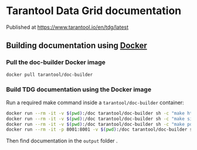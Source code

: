 # Tarantool Data Grid documentation

Published at https://www.tarantool.io/en/tdg/latest

## Building documentation using [Docker](https://www.docker.com)

### Pull the doc-builder Docker image

```bash
docker pull tarantool/doc-builder
```

### Build TDG documentation using the Docker image

Run a required make command inside a ``tarantool/doc-builder`` container:
```bash
docker run --rm -it -v $(pwd):/doc tarantool/doc-builder sh -c "make html"
docker run --rm -it -v $(pwd):/doc tarantool/doc-builder sh -c "make singlehtml"
docker run --rm -it -v $(pwd):/doc tarantool/doc-builder sh -c "make pdf"
docker run --rm -it -p 8001:8001 -v $(pwd):/doc tarantool/doc-builder sh -c "make autobuild"
```

Then find documentation in the ``output`` folder .
